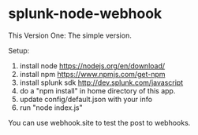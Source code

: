# splunk-node-webhook


This Version One: The simple version.

Setup:
1. install node https://nodejs.org/en/download/
2. install npm https://www.npmjs.com/get-npm 
3. install splunk sdk http://dev.splunk.com/javascript
4. do a "npm install" in home directory of this app. 
5. update config/default.json with your info
6. run "node index.js"

You can use webhook.site to test the post to webhooks.


